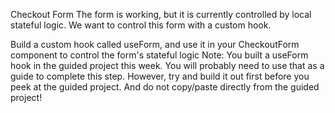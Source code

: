 Checkout Form
The form is working, but it is currently controlled by local stateful logic. We want to control this form with a custom hook.

 Build a custom hook called useForm, and use it in your CheckoutForm component to control the form's stateful logic
Note: You built a useForm hook in the guided project this week. You will probably need to use that as a guide to complete this step. However, try and build it out first before you peek at the guided project. And do not copy/paste directly from the guided project!